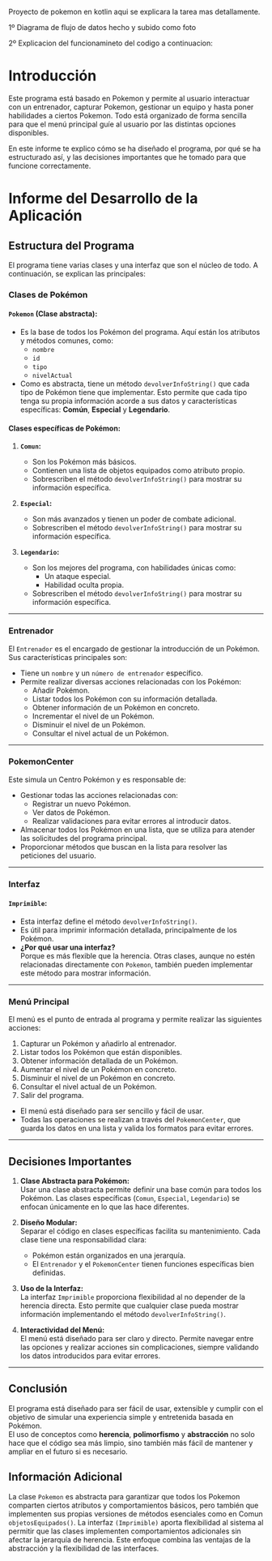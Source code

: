 Proyecto de pokemon en kotlin aqui se explicara la tarea mas detallamente.

1º Diagrama de flujo de datos hecho y subido como foto

2º Explicacion del funcionamineto del codigo a continuacion:

# Introducción
Este programa está basado en Pokemon y permite al usuario interactuar con un entrenador, capturar Pokemon, gestionar un equipo y hasta poner habilidades a ciertos Pokemon. Todo está organizado de forma sencilla para que el menú principal guíe al usuario por las distintas opciones disponibles.

En este informe te explico cómo se ha diseñado el programa, por qué se ha estructurado así, y las decisiones importantes que he tomado para que funcione correctamente.

# Informe del Desarrollo de la Aplicación

## **Estructura del Programa**

El programa tiene varias clases y una interfaz que son el núcleo de todo. A continuación, se explican las principales:

### **Clases de Pokémon**

#### **`Pokemon` (Clase abstracta):**
- Es la base de todos los Pokémon del programa. Aquí están los atributos y métodos comunes, como:
  - `nombre`
  - `id`
  - `tipo`
  - `nivelActual`
- Como es abstracta, tiene un método `devolverInfoString()` que cada tipo de Pokémon tiene que implementar. Esto permite que cada tipo tenga su propia información acorde a sus datos y características específicas: **Común**, **Especial** y **Legendario**.

#### **Clases específicas de Pokémon:**
1. **`Comun`:**  
   - Son los Pokémon más básicos.  
   - Contienen una lista de objetos equipados como atributo propio.  
   - Sobrescriben el método `devolverInfoString()` para mostrar su información específica.  
   
2. **`Especial`:**  
   - Son más avanzados y tienen un poder de combate adicional.  
   - Sobrescriben el método `devolverInfoString()` para mostrar su información específica.  

3. **`Legendario`:**  
   - Son los mejores del programa, con habilidades únicas como:
     - Un ataque especial.
     - Habilidad oculta propia.  
   - Sobrescriben el método `devolverInfoString()` para mostrar su información específica.  

---

### **Entrenador**

El `Entrenador` es el encargado de gestionar la introducción de un Pokémon. Sus características principales son:
- Tiene un `nombre` y un `número de entrenador` específico.
- Permite realizar diversas acciones relacionadas con los Pokémon:
  - Añadir Pokémon.
  - Listar todos los Pokémon con su información detallada.
  - Obtener información de un Pokémon en concreto.
  - Incrementar el nivel de un Pokémon.
  - Disminuir el nivel de un Pokémon.
  - Consultar el nivel actual de un Pokémon.

---

### **PokemonCenter**

Este simula un Centro Pokémon y es responsable de:
- Gestionar todas las acciones relacionadas con:
  - Registrar un nuevo Pokémon.
  - Ver datos de Pokémon.
  - Realizar validaciones para evitar errores al introducir datos.
- Almacenar todos los Pokémon en una lista, que se utiliza para atender las solicitudes del programa principal.
- Proporcionar métodos que buscan en la lista para resolver las peticiones del usuario.

---

### **Interfaz**

#### **`Imprimible`:**
- Esta interfaz define el método `devolverInfoString()`.
- Es útil para imprimir información detallada, principalmente de los Pokémon.
- **¿Por qué usar una interfaz?**  
  Porque es más flexible que la herencia. Otras clases, aunque no estén relacionadas directamente con `Pokemon`, también pueden implementar este método para mostrar información.

---

### **Menú Principal**

El menú es el punto de entrada al programa y permite realizar las siguientes acciones:
1. Capturar un Pokémon y añadirlo al entrenador.
2. Listar todos los Pokémon que están disponibles.
3. Obtener información detallada de un Pokémon.
4. Aumentar el nivel de un Pokémon en concreto.
5. Disminuir el nivel de un Pokémon en concreto.
6. Consultar el nivel actual de un Pokémon.
7. Salir del programa.

- El menú está diseñado para ser sencillo y fácil de usar.  
- Todas las operaciones se realizan a través del `PokemonCenter`, que guarda los datos en una lista y valida los formatos para evitar errores.

---

## **Decisiones Importantes**

1. **Clase Abstracta para Pokémon:**  
   Usar una clase abstracta permite definir una base común para todos los Pokémon. Las clases específicas (`Comun`, `Especial`, `Legendario`) se enfocan únicamente en lo que las hace diferentes.

2. **Diseño Modular:**  
   Separar el código en clases específicas facilita su mantenimiento. Cada clase tiene una responsabilidad clara:
   - Pokémon están organizados en una jerarquía.
   - El `Entrenador` y el `PokemonCenter` tienen funciones específicas bien definidas.

3. **Uso de la Interfaz:**  
   La interfaz `Imprimible` proporciona flexibilidad al no depender de la herencia directa. Esto permite que cualquier clase pueda mostrar información implementando el método `devolverInfoString()`.

4. **Interactividad del Menú:**  
   El menú está diseñado para ser claro y directo. Permite navegar entre las opciones y realizar acciones sin complicaciones, siempre validando los datos introducidos para evitar errores.

---

## **Conclusión**

El programa está diseñado para ser fácil de usar, extensible y cumplir con el objetivo de simular una experiencia simple y entretenida basada en Pokémon.  
El uso de conceptos como **herencia**, **polimorfismo** y **abstracción** no solo hace que el código sea más limpio, sino también más fácil de mantener y ampliar en el futuro si es necesario.

## **Información Adicional**
La clase `Pokemon` es abstracta para garantizar que todos los Pokemon comparten ciertos atributos y comportamientos básicos, pero también que implementen sus propias versiones de métodos esenciales como en Comun `objetosEquipados()`. La interfaz `(Imprimible)` aporta flexibilidad al sistema al permitir que las clases implementen comportamientos adicionales sin afectar la jerarquía de herencia. Este enfoque combina las ventajas de la abstracción y la flexibilidad de las interfaces.

